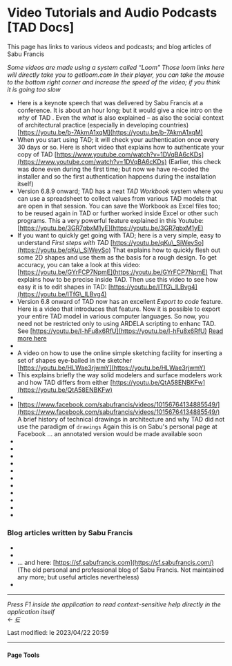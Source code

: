 # Video Tutorials and Audio Podcasts \[TAD Docs]

This page has links to various videos and podcasts; and blog articles of Sabu Francis

_Some videos are made using a system called “Loom” Those loom links here will directly take you to getloom.com In their player, you can take the mouse to the bottom right corner and increase the speed of the video; if you think it is going too slow_

* Here is a keynote speech that was delivered by Sabu Francis at a conference. It is about an hour long; but it would give a nice intro on the _why_ of TAD . Even the _what_ is also explained – as also the social context of architectural practice (especially in developing countries) [https://youtu.be/b-7AkmA1xqM](https://youtu.be/b-7AkmA1xqM)
* When you start using TAD; it will check your authentication once every 30 days or so. Here is short video that explains how to authenticate your copy of TAD [https://www.youtube.com/watch?v=1DVqBA6cKDs](https://www.youtube.com/watch?v=1DVqBA6cKDs) (Earlier, this check was done even during the first time; but now we have re-coded the installer and so the first authentication happens during the installation itself)
* Version 6.8.9 onward; TAD has a neat _TAD Workbook_ system where you can use a spreadsheet to collect values from various TAD models that are open in that session. You can save the Workbook as Excel files too; to be reused again in TAD or further worked inside Excel or other such programs. This a very powerful feature explained in this Youtube: [https://youtu.be/3GR7qbxM1yE](https://youtu.be/3GR7qbxM1yE)
* If you want to quickly get going with TAD; here is a very simple, easy to understand _First steps with TAD_ [https://youtu.be/qKu\_SiWevSo](https://youtu.be/qKu\_SiWevSo) That explains how to quickly flesh out some 2D shapes and use them as the basis for a rough design. To get accuracy, you can take a look at this video: [https://youtu.be/GYrFCP7NpmE](https://youtu.be/GYrFCP7NpmE) That explains how to be precise inside TAD. Then use this video to see how easy it is to edit shapes in TAD: [https://youtu.be/ITfG\_lLBvg4](https://youtu.be/ITfG\_lLBvg4)
* Version 6.8 onward of TAD now has an excellent _Export to code_ feature. Here is a video that introduces that feature. Now it is possible to export your entire TAD model in various computer languages. So now, you need not be restricted only to using ARDELA scripting to enhanc TAD. See [https://youtu.be/I-hFu8x6RfU](https://youtu.be/I-hFu8x6RfU) [Read more here](../../.gitbook/assets/haxe)
*
* A video on how to use the online simple sketching facility for inserting a set of shapes eye-balled in the sketcher [https://youtu.be/HLWae3rjwmY](https://youtu.be/HLWae3rjwmY)
* This explains briefly the way solid modelers and surface modelers work and how TAD differs from either [https://youtu.be/QtA58ENBKFw](https://youtu.be/QtA58ENBKFw)
*
* [https://www.facebook.com/sabufrancis/videos/10156764134885549/](https://www.facebook.com/sabufrancis/videos/10156764134885549/) A brief history of technical drawings in architecture and why TAD did not use the paradigm of `drawings` Again this is on Sabu's personal page at Facebook … an annotated version would be made available soon
*
*
*
*
*
*
*
*
*
*
*

### Blog articles written by Sabu Francis <a href="#blog_articles_written_by_sabu_francis" id="blog_articles_written_by_sabu_francis"></a>

*
*
* … and here: [https://sf.sabufrancis.com](https://sf.sabufrancis.com/) (The old personal and professional blog of Sabu Francis. Not maintained any more; but useful articles nevertheless)
*

***

_Press F1 inside the application to read context-sensitive help directly in the application itself_\
_←_ [_∈_](broken-reference)

Last modified: le 2023/04/22 20:59

***

#### Page Tools
